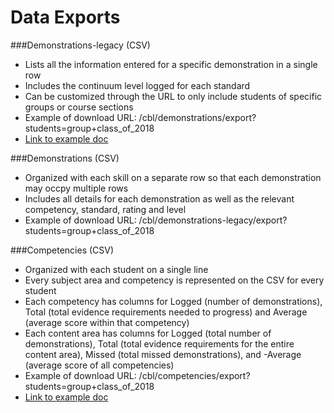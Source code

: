 # Data Exports

###Demonstrations-legacy (CSV)
- Lists all the information entered for a specific demonstration in a single row
- Includes the continuum level logged for each standard
- Can be customized through the URL to only include students of specific groups or course sections
- Example of download URL: /cbl/demonstrations/export?students=group+class_of_2018
- [Link to example doc](https://docs.google.com/spreadsheets/d/18F9aDXH7bgMUG_p7265aY0JoI_TDJ-tcSf4oLNWFV-Y/edit#gid=0)

###Demonstrations (CSV)
- Organized with each skill on a separate row so that each demonstration may occpy multiple rows
- Includes all details for each demonstration as well as the relevant competency, standard, rating and level
- Example of download URL: /cbl/demonstrations-legacy/export?students=group+class_of_2018 

###Competencies (CSV)
- Organized with each student on a single line
- Every subject area and competency is represented on the CSV for every student
- Each competency has columns for Logged (number of demonstrations), Total (total evidence requirements needed to progress) and Average (average score within that competency)
- Each content area has columns for Logged (total number of demonstrations), Total (total evidence requirements for the entire content area), Missed (total missed demonstrations), and -Average (average score of all competencies)
- Example of download URL: /cbl/competencies/export?students=group+class_of_2018
- [Link to example doc](https://docs.google.com/spreadsheets/d/1JugtlX931tKcOhmir31J_GqeLy-4J2y3gIJyu4aKMdI/edit#gid=0)
